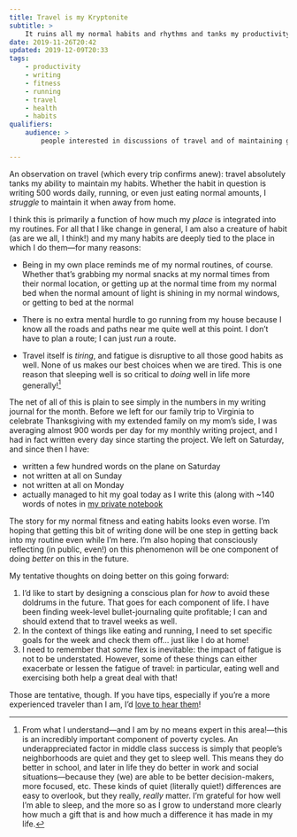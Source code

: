 ```yaml
---
title: Travel is my Kryptonite
subtitle: >
    It ruins all my normal habits and rhythms and tanks my productivity.
date: 2019-11-26T20:42
updated: 2019-12-09T20:33
tags:
    - productivity
    - writing
    - fitness
    - running
    - travel
    - health
    - habits
qualifiers:
    audience: >
        people interested in discussions of travel and of maintaining good habits.

---
```


An observation on travel (which every trip confirms anew): travel absolutely tanks my ability to maintain my habits. Whether the habit in question is writing 500 words daily, running, or even just eating normal amounts, I *struggle* to maintain it when away from home.

I think this is primarily a function of how much my *place* is integrated into my routines. For all that I like change in general, I am also a creature of habit (as are we all, I think!) and my many habits are deeply tied to the place in which I do them—for many reasons:

- Being in my own place reminds me of my normal routines, of course. Whether that’s grabbing my normal snacks at my normal times from their normal location, or getting up at the normal time from my normal bed when the normal amount of light is shining in my normal windows, or getting to bed at the normal

- There is no extra mental hurdle to go running from my house because I know all the roads and paths near me quite well at this point. I don’t have to plan a route; I can just *run* a route.

- Travel itself is *tiring*, and fatigue is disruptive to all those good habits as well. None of us makes our best choices when we are tired. This is one reason that sleeping well is so critical to *doing* well in life more generally![^poverty]

The net of all of this is plain to see simply in the numbers in my writing journal for the month. Before we left for our family trip to Virginia to celebrate Thanksgiving with my extended family on my mom’s side, I was averaging almost 900 words per day for my monthly writing project, and I had in fact written every day since starting the project. We left on Saturday, and since then I have:

- written a few hundred words on the plane on Saturday
- not written at all on Sunday
- not written at all on Monday
- actually managed to hit my goal today as I write this (along with ~140 words of notes in [my private notebook][z]

The story for my normal fitness and eating habits looks even worse. I’m hoping that getting this bit of writing done will be one step in getting back into my routine even while I’m here. I’m also hoping that consciously reflecting (in public, even!) on this phenomenon will be one component of doing *better* on this in the future.

My tentative thoughts on doing better on this going forward:

1. I’d like to start by designing a conscious plan for *how* to avoid these doldrums in the future. That goes for each component of life. I have been finding week-level bullet-journaling quite profitable; I can and should extend that to travel weeks as well.
2. In the context of things like eating and running, I need to set specific goals for the week and check them off… just like I do at home!
3. I need to remember that *some* flex is inevitable: the impact of fatigue is not to be understated. However, some of these things can either exacerbate or lessen the fatigue of travel: in particular, eating well and exercising both help a great deal with that!

Those are tentative, though. If you have tips, especially if you’re a more experienced traveler than I am, I’d <a href="mailto:hello@chriskrycho.com?subject=Responding to “Travel is My Kryptonite”">love to hear them</a>!

[z]: http://v4.chriskrycho.com/2018/zettelkasten-update-all-in-on-bear.html

[^poverty]: From what I understand—and I am by no means expert in this area!—this is an incredibly important component of poverty cycles. An underappreciated factor in middle class success is simply that people’s neighborhoods are quiet and they get to sleep well. This means they do better in school, and later in life they do better in work and social situations—because they (we) are able to be better decision-makers, more focused, etc. These kinds of quiet (literally quiet!) differences are easy to overlook, but they really, *really* matter. I’m grateful for how well I’m able to sleep, and the more so as I grow to understand more clearly how much a gift that is and how much a difference it has made in my life.